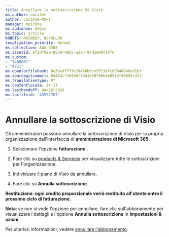 ```yaml
---
title: Annullare la sottoscrizione di Visio
ms.author: cmcatee
author: cmcatee-MSFT
manager: mnirkhe
ms.audience: Admin
ms.topic: article
ROBOTS: NOINDEX, NOFOLLOW
localization_priority: Normal
ms.collection: Adm_O365
ms.assetid: ef2df989-8539-48b5-a324-97d2e09f14fe
ms.custom:
- "1400001"
- "4721"
ms.openlocfilehash: 0e38edf7f3e10486b0ce3313dfcb004d848ed1bf
ms.sourcegitcommit: 04484c73b96bf76d1b50796b3e8913f49095c4f3
ms.translationtype: MT
ms.contentlocale: it-IT
ms.lasthandoff: 04/18/2020
ms.locfileid: "43552767"
---
```

# <a name="cancel-visio-subscription"></a>Annullare la sottoscrizione di Visio

Gli amministratori possono annullare la sottoscrizione di Visio per la propria organizzazione dall'interfaccia di **amministrazione di Microsoft 365**. 

1. Selezionare l'opzione **fatturazione** .

2. Fare clic su [products & Services](https://admin.microsoft.com/AdminPortal/Home?adminportal=1&msCV=%2BbOQtMNsz0ei8f5z.0.36#/subscriptions) per visualizzare tutte le sottoscrizioni per l'organizzazione.

3. Individuare il piano di Visio da annullare.

4. Fare clic su **Annulla sottoscrizione**.

**Restituzione: ogni credito proporzionale verrà restituito all'utente entro il prossimo ciclo di fatturazione.** 

**Nota**: se non si vede l'opzione per annullare, fare clic sull'abbonamento per visualizzare i dettagli e l'opzione **Annulla sottoscrizione** in **Impostazioni & azioni**. 

Per ulteriori informazioni, vedere [annullare l'abbonamento](https://docs.microsoft.com/office365/admin/subscriptions-and-billing/cancel-your-subscription). 
